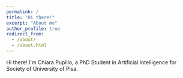 ```yaml
---
permalink: /
title: "Hi there!"
excerpt: "About me"
author_profile: true
redirect_from: 
  - /about/
  - /about.html
---
```

Hi there! I'm Chiara Pupillo, a PhD Student in Artificial Intelligence for Society of University of Pisa. 
